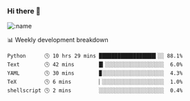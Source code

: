 ### Hi there 👋

<!--
**lv2020/lv2020** is a ✨ _special_ ✨ repository because its `README.md` (this file) appears on your GitHub profile.

Here are some ideas to get you started:

- 🔭 I’m currently working on ...
- 🌱 I’m currently learning ...
- 👯 I’m looking to collaborate on ...
- 🤔 I’m looking for help with ...
- 💬 Ask me about ...
- 📫 How to reach me: ...
- 😄 Pronouns: ...
- ⚡ Fun fact: ...
-->
![:name](https://count.getloli.com/get/@:lv2020)
 <!-- waka-box start -->
📊 Weekly development breakdown
```text
Python      🕓 10 hrs 29 mins ██████████████████▍░░ 88.1%
Text        🕓 42 mins        █▎░░░░░░░░░░░░░░░░░░░  6.0%
YAML        🕓 30 mins        ▉░░░░░░░░░░░░░░░░░░░░  4.3%
TeX         🕓 6 mins         ▏░░░░░░░░░░░░░░░░░░░░  1.0%
shellscript 🕓 2 mins         ░░░░░░░░░░░░░░░░░░░░░  0.4%
```
<!-- Powered by https://github.com/YouEclipse/waka-box-go . -->
<!-- waka-box end -->
